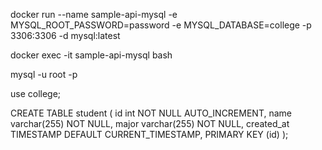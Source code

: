 docker run --name sample-api-mysql -e MYSQL_ROOT_PASSWORD=password -e MYSQL_DATABASE=college -p 3306:3306 -d mysql:latest

docker exec -it sample-api-mysql bash

mysql -u root -p

use college;

CREATE TABLE student (
id int NOT NULL AUTO_INCREMENT,
name varchar(255) NOT NULL,
major varchar(255) NOT NULL,
created_at TIMESTAMP DEFAULT CURRENT_TIMESTAMP,
PRIMARY KEY (id)
); 
